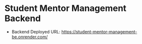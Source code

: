 # Student Mentor Management Backend
- Backend Deployed URL: https://student-mentor-management-be.onrender.com/
